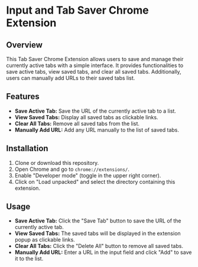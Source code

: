 <h1>Input and Tab Saver Chrome Extension</h1>
<h2>Overview</h2>
<p>This Tab Saver Chrome Extension allows users to save and manage their currently active tabs with a simple interface. It provides functionalities to save active tabs, view saved tabs, and clear all saved tabs. Additionally, users can manually add URLs to their saved tabs list.</p>

<h2>Features</h2>
<ul>
    <li><strong>Save Active Tab:</strong> Save the URL of the currently active tab to a list.</li>
    <li><strong>View Saved Tabs:</strong> Display all saved tabs as clickable links.</li>
    <li><strong>Clear All Tabs:</strong> Remove all saved tabs from the list.</li>
    <li><strong>Manually Add URL:</strong> Add any URL manually to the list of saved tabs.</li>
</ul>

<h2>Installation</h2>
<ol>
    <li>Clone or download this repository.</li>
    <li>Open Chrome and go to <code>chrome://extensions/</code>.</li>
    <li>Enable "Developer mode" (toggle in the upper right corner).</li>
    <li>Click on "Load unpacked" and select the directory containing this extension.</li>
</ol>

<h2>Usage</h2>
<ul>
    <li><strong>Save Active Tab:</strong> Click the "Save Tab" button to save the URL of the currently active tab.</li>
    <li><strong>View Saved Tabs:</strong> The saved tabs will be displayed in the extension popup as clickable links.</li>
    <li><strong>Clear All Tabs:</strong> Click the "Delete All" button to remove all saved tabs.</li>
    <li><strong>Manually Add URL:</strong> Enter a URL in the input field and click "Add" to save it to the list.</li>
</ul>
